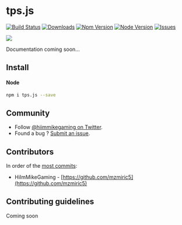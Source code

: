 # tps.js
[![Build Status](https://secure.travis-ci.org/tpsjs/tps.js.png?branch=master)](https://travis-ci.org/tpsjs/tps.js) [![Downloads](https://img.shields.io/npm/dm/tps.js.svg?style=flat)](https://www.npmjs.org/package/tps.js) [![Npm Version](https://img.shields.io/npm/v/tps.js.svg?style=flat)](https://www.npmjs.org/package/tps.js) [![Node Version](https://img.shields.io/node/v/tps.js.svg?style=flat)](https://www.npmjs.org/package/tps.js) [![Issues](https://img.shields.io/github/issues/tpsjs/tps.js.svg?style=flat)](https://github.com/tpsjs/tps.js/issues)

![](https://i.imgur.com/tjjkJgK.png)

Documentation coming soon...

## Install

#### Node

~~~ bash
npm i tps.js --save
~~~

## Community

- Follow [@hiimmikegaming on Twitter](https://twitter.com/hiimmikegaming).
- Found a bug ? [Submit an issue](https://github.com/tpsjs/tps.js/issues/new).

## Contributors

In order of the [most commits](https://github.com/tpsjs/tps.js/graphs/contributors):

- HiImMikeGaming - [https://github.com/mzmiric5](https://github.com/mzmiric5)

## Contributing guidelines

Coming soon
